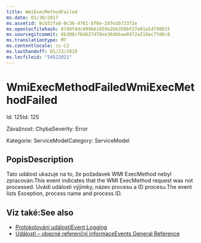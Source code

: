 ```yaml
---
title: WmiExecMethodFailed
ms.date: 03/30/2017
ms.assetid: 8cb52fa8-0c36-4761-bf8e-2d7e1b73372e
ms.openlocfilehash: 8749f4dc899b61659e2bb359bf27e01a54790615
ms.sourcegitcommit: 6b308cf6d627d78ee36dbbae8972a310ac7fd6c8
ms.translationtype: MT
ms.contentlocale: cs-CZ
ms.lasthandoff: 01/23/2019
ms.locfileid: "54522021"
---
```

# <a name="wmiexecmethodfailed"></a><span data-ttu-id="8e4e4-102">WmiExecMethodFailed</span><span class="sxs-lookup"><span data-stu-id="8e4e4-102">WmiExecMethodFailed</span></span>
<span data-ttu-id="8e4e4-103">Id: 125</span><span class="sxs-lookup"><span data-stu-id="8e4e4-103">Id: 125</span></span>  
  
 <span data-ttu-id="8e4e4-104">Závažnost: Chyba</span><span class="sxs-lookup"><span data-stu-id="8e4e4-104">Severity: Error</span></span>  
  
 <span data-ttu-id="8e4e4-105">Kategorie: ServiceModel</span><span class="sxs-lookup"><span data-stu-id="8e4e4-105">Category: ServiceModel</span></span>  
  
## <a name="description"></a><span data-ttu-id="8e4e4-106">Popis</span><span class="sxs-lookup"><span data-stu-id="8e4e4-106">Description</span></span>  
 <span data-ttu-id="8e4e4-107">Tato událost ukazuje na to, že požadavek WMI ExecMethod nebyl zpracován.</span><span class="sxs-lookup"><span data-stu-id="8e4e4-107">This event indicates that the WMI ExecMethod request was not processed.</span></span> <span data-ttu-id="8e4e4-108">Uvádí události výjimky, název procesu a ID procesu.</span><span class="sxs-lookup"><span data-stu-id="8e4e4-108">The event lists Exception, process name and process ID.</span></span>  
  
## <a name="see-also"></a><span data-ttu-id="8e4e4-109">Viz také:</span><span class="sxs-lookup"><span data-stu-id="8e4e4-109">See also</span></span>
- [<span data-ttu-id="8e4e4-110">Protokolování událostí</span><span class="sxs-lookup"><span data-stu-id="8e4e4-110">Event Logging</span></span>](../../../../../docs/framework/wcf/diagnostics/event-logging/index.md)
- [<span data-ttu-id="8e4e4-111">Události – obecné referenční informace</span><span class="sxs-lookup"><span data-stu-id="8e4e4-111">Events General Reference</span></span>](../../../../../docs/framework/wcf/diagnostics/event-logging/events-general-reference.md)
